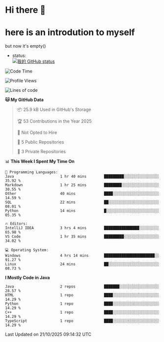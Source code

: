 # Hi there 👋
# here is an introdution to myself   
but now it's empty()
* status:    
[![我的 GitHub status](https://github-readme-stats.vercel.app/api?username=Dan5N&show_icons=true&theme=ambient_gradient)](https://github.com/anuraghazra/github-readme-stats)
<!--START_SECTION:waka-->
![Code Time](http://img.shields.io/badge/Code%20Time-171%20hrs%2047%20mins-blue)

![Profile Views](http://img.shields.io/badge/Profile%20Views-22-blue)

![Lines of code](https://img.shields.io/badge/From%20Hello%20World%20I%27ve%20Written-10.1%20thousand%20lines%20of%20code-blue)

**🐱 My GitHub Data** 

> 📦 25.9 kB Used in GitHub's Storage 
 > 
> 🏆 53 Contributions in the Year 2025
 > 
> 🚫 Not Opted to Hire
 > 
> 📜 5 Public Repositories 
 > 
> 🔑 3 Private Repositories 
 > 
📊 **This Week I Spent My Time On** 

```text
💬 Programming Languages: 
Java                     1 hr 40 mins        █████████░░░░░░░░░░░░░░░░   35.92 % 
Markdown                 1 hr 25 mins        ████████░░░░░░░░░░░░░░░░░   30.55 % 
Other                    40 mins             ████░░░░░░░░░░░░░░░░░░░░░   14.59 % 
SQL                      22 mins             ██░░░░░░░░░░░░░░░░░░░░░░░   08.01 % 
Python                   14 mins             █░░░░░░░░░░░░░░░░░░░░░░░░   05.35 % 

🔥 Editors: 
IntelliJ IDEA            3 hrs 4 mins        ████████████████░░░░░░░░░   65.98 % 
VS Code                  1 hr 35 mins        █████████░░░░░░░░░░░░░░░░   34.02 % 

💻 Operating System: 
Windows                  4 hrs 14 mins       ███████████████████████░░   91.27 % 
Linux                    24 mins             ██░░░░░░░░░░░░░░░░░░░░░░░   08.73 % 
```

**I Mostly Code in Java** 

```text
Java                     2 repos             ███████░░░░░░░░░░░░░░░░░░   28.57 % 
HTML                     1 repo              ████░░░░░░░░░░░░░░░░░░░░░   14.29 % 
Python                   1 repo              ████░░░░░░░░░░░░░░░░░░░░░   14.29 % 
C++                      1 repo              ████░░░░░░░░░░░░░░░░░░░░░   14.29 % 
TypeScript               1 repo              ████░░░░░░░░░░░░░░░░░░░░░   14.29 % 
```




 Last Updated on 21/10/2025 09:14:32 UTC
<!--END_SECTION:waka-->
